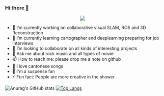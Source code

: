 ### Hi there 👋  

<div align=center><img src=https://cdn.jsdelivr.net/gh/sun0225SUN/sun0225SUN/assets/images/coding.gif></div>  

- 🔭 I’m currently working on collaborative visual SLAM, ROS and 3D Reconstruction
- 🌱 I’m currently learning cartographer and deeplearning preparing for job interviews
- 👯 I’m looking to collaborate on all kinds of interesting projects
- 💬 Ask me about rock music and all types of movie
- 📫 How to reach me: please drop me a note on github
- 🎵 I love cantonese songs
- 🎥 I'm a suspense fan
- ⚡ Fun fact: People are more creative in the shower  

![Anurag's GitHub stats](https://github-readme-stats.vercel.app/api?username=sun1f&show_icons=true&theme=transparent&hide=contribs,prs)
[![Top Langs](https://github-readme-stats.vercel.app/api/top-langs/?username=sun1f&layout=compact&theme=transparent)](https://github.com/anuraghazra/github-readme-stats)
